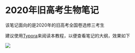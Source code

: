 # 2020年旧高考生物笔记

该笔记面向的是2020年的旧高考全国卷选修三考生

建议使用[Typora](https://www.typora.io/)来阅读本教程，以便查看笔记的大纲，效果如下

![](https://website-of-lwh.oss-cn-hongkong.aliyuncs.com/sw/xiaoguo.png)